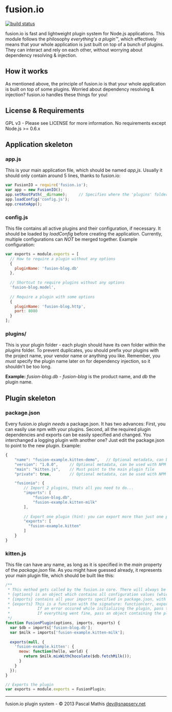 # fusion.io #

[![build status](https://secure.travis-ci.org/NeoXiD/fusion.io.png)](http://travis-ci.org/NeoXiD/fusion.io)

fusion.io is fast and lightweight plugin system for Node.js applications. This module
follows the philosophy *everything's a plugin™*, which effectively means that your whole
application is just built on top of a bunch of plugins. They can interact and rely on each other,
without worrying about dependency resolving & injection.

## How it works ##
As mentioned above, the principle of fusion.io is that your whole application
is built on top of some plugins. Worried about dependency resolving & injection?
fusion.io handles these things for you!

## License & Requirements ##
GPL v3 - Please see LICENSE for more information.
No requirements except Node.js >= 0.6.x

## Application skeleton ##
### app.js ###
This is your main application file, which should be named *app,js*. Usually it should only
contain around 5 lines, thanks to fusion.io:
```js
var FusionIO = require('fusion.io');
var app = new FusionIO();
app.setRootPath(__dirname);     // Specifies where the 'plugins' folder is located, usually __dirname is correct
app.loadConfig('config.js');
app.createApp();
```

### config.js ###
This file contains all active plugins and their configuration, if necessary.
It should be loaded by *loadConfig* before creating the application. Currently, multiple configurations
can *NOT* be merged together. Example configuration:
```js
var exports = module.exports = [
  // How to require a plugin without any options
  {
    pluginName: 'fusion-blog.db'
  },
  
  // Shortcut to require plugins without any options
  'fusion-blog.model',
  
  // Require a plugin with some options
  {
    pluginName: 'fusion-blog.http',
    port: 8080
  }
];
```

### plugins/ ###
This is your plugin folder - each plugin should have its own folder within the *plugins* folder.
To prevent duplicates, you should prefix your plugins with the project name, your vendor name or anything you like.
Remember, you *must* specify the plugin name later on for dependency injection, so it shouldn't be too long.

**Example:** *fusion-blog.db* - *fusion-blog* is the product name, and *db* the plugin name.

## Plugin skeleton ##
### package.json ###
Every fusion.io plugin *needs* a package.json. It has two advances: First, you can easily use npm with your plugins.
Second, all the required plugin dependencies and exports can be easily specified and changed. You interchanged
a logging plugin with another one? Just edit the package.json to point to the new plugin. Example:
```js
{
    "name": "fusion-example.kitten-demo",   // Optional metadata, can be used with NPM
    "version": "1.0.0",     // Optional metadata, can be used with NPM
    "main": "kitten.js",    // Must point to the main plugin file
    "private": true,        // Optional metadata, can be used with NPM

    "fusionio": {
        // Import 2 plugins, thats all you need to do...
        "imports": [
            "fusion-blog.db",
            "fusion-example.kitten-milk"
        ],
        
        // Export one plugin (hint: you can export more than just one plugin)
        "exports": [
          "fusion-example.kitten"
        ]
    }
}
```

### kitten.js ###
This file can have any name, as long as it is specified in the *main* property of the *package.json* file.
As you might have guessed already, it represents your main plugin file, which should be built like this:

```js
/**
 * This method gets called by the fusion.io core. There will always be exactly 3 arguments provided.
 * {options} is an object which contains all configuration values (which where specified in the application config)
 * {imports} contains all your imports specified in package.json, with exactly the same name.
 * {exports} This is a function with the signature: function(err, exports).
 *            If an error occured while initializing the plugin, pass the error to err.
 *            If everything went fine, pass an object containing the plugins to export.
 */
function FusionPlugin(options, imports, exports) {
  var $db = imports['fusion-blog.db'];
  var $milk = imports['fusion-example.kitten-milk'];
  
  exports(null, {
    'fusion-example.kitten': {
      meow: function(hello, world) {
        return $milk.mixWithChocolate($db.fetchMilk());
      }
    }
  });
}

// Exports the plugin
var exports = module.exports = FusionPlugin;
```

- - -
fusion.io plugin system - © 2013 Pascal Mathis <dev@snapserv.net>